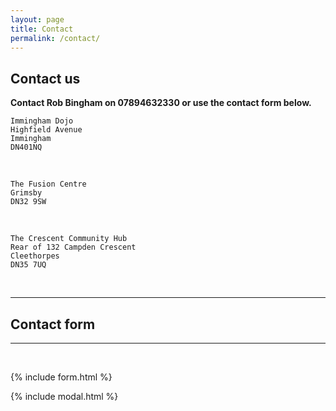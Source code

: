 ```yaml
---
layout: page
title: Contact
permalink: /contact/
---
```


## Contact us

**Contact Rob Bingham on 07894632330 or use the contact form below.**


```
Immingham Dojo
Highfield Avenue
Immingham
DN401NQ
```
<br />

```
The Fusion Centre 
Grimsby 
DN32 9SW
```
<br />

```
The Crescent Community Hub
Rear of 132 Campden Crescent
Cleethorpes
DN35 7UQ
```
<br />

---

## Contact form

---

<br />

{% include form.html %}

{% include modal.html %}
